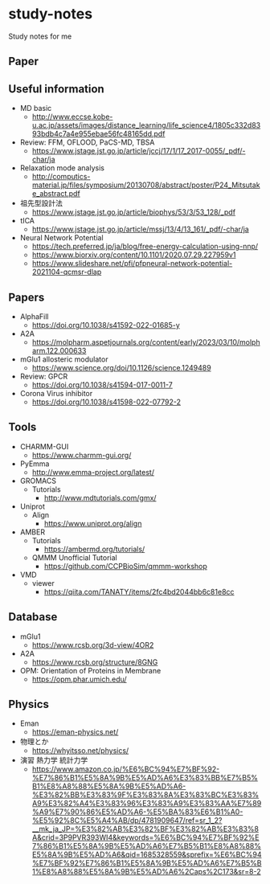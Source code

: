 # study-notes
Study notes for me

## Paper



## Useful information
- MD basic
  - http://www.eccse.kobe-u.ac.jp/assets/images/distance_learning/life_science4/1805c332d8393bdb4c7a4e955ebae56fc48165dd.pdf
- Review: FFM, OFLOOD, PaCS-MD, TBSA
  - https://www.jstage.jst.go.jp/article/jccj/17/1/17_2017-0055/_pdf/-char/ja 
- Relaxation mode analysis
  - http://computics-material.jp/files/symposium/20130708/abstract/poster/P24_Mitsutake_abstract.pdf
- 祖先型設計法
  - https://www.jstage.jst.go.jp/article/biophys/53/3/53_128/_pdf
- tICA
  - https://www.jstage.jst.go.jp/article/mssj/13/4/13_161/_pdf/-char/ja
- Neural Network Potential
  - https://tech.preferred.jp/ja/blog/free-energy-calculation-using-nnp/
  - https://www.biorxiv.org/content/10.1101/2020.07.29.227959v1
  - https://www.slideshare.net/pfi/pfpneural-network-potential-2021104-qcmsr-dlap



## Papers
- AlphaFill
  - https://doi.org/10.1038/s41592-022-01685-y
- A2A
  - https://molpharm.aspetjournals.org/content/early/2023/03/10/molpharm.122.000633
- mGlu1 allosteric modulator
  - https://www.science.org/doi/10.1126/science.1249489
- Review: GPCR
  - https://doi.org/10.1038/s41594-017-0011-7
- Corona Virus inhibitor
  - https://doi.org/10.1038/s41598-022-07792-2



## Tools
- CHARMM-GUI
  - https://www.charmm-gui.org/
- PyEmma
  - http://www.emma-project.org/latest/
- GROMACS
  - Tutorials
    - http://www.mdtutorials.com/gmx/
- Uniprot
  - Align
    - https://www.uniprot.org/align
- AMBER
  - Tutorials
    - https://ambermd.org/tutorials/
  - QMMM Unofficial Tutorial
    - https://github.com/CCPBioSim/qmmm-workshop
- VMD
  - viewer
    - https://qiita.com/TANATY/items/2fc4bd2044bb6c81e8cc


## Database
- mGlu1
  - https://www.rcsb.org/3d-view/4OR2
- A2A
  - https://www.rcsb.org/structure/8GNG
- OPM: Orientation of Proteins in Membrane
  - https://opm.phar.umich.edu/


## Physics
- Eman
  - https://eman-physics.net/
- 物理とか
  - https://whyitsso.net/physics/
- 演習 熱力学 統計力学
  - https://www.amazon.co.jp/%E6%BC%94%E7%BF%92-%E7%86%B1%E5%8A%9B%E5%AD%A6%E3%83%BB%E7%B5%B1%E8%A8%88%E5%8A%9B%E5%AD%A6-%E3%82%BB%E3%83%9F%E3%83%8A%E3%83%BC%E3%83%A9%E3%82%A4%E3%83%96%E3%83%A9%E3%83%AA%E7%89%A9%E7%90%86%E5%AD%A6-%E5%BA%83%E6%B1%A0-%E5%92%8C%E5%A4%AB/dp/4781909647/ref=sr_1_2?__mk_ja_JP=%E3%82%AB%E3%82%BF%E3%82%AB%E3%83%8A&crid=3P9PVR393WI4&keywords=%E6%BC%94%E7%BF%92%E7%86%B1%E5%8A%9B%E5%AD%A6%E7%B5%B1%E8%A8%88%E5%8A%9B%E5%AD%A6&qid=1685328559&sprefix=%E6%BC%94%E7%BF%92%E7%86%B1%E5%8A%9B%E5%AD%A6%E7%B5%B1%E8%A8%88%E5%8A%9B%E5%AD%A6%2Caps%2C173&sr=8-2
